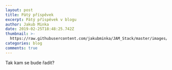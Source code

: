 ```yaml
---
layout: post
title: Pátý příspěvek
excerpt: Pátý příspěvek v blogu
author: Jakub Minka
date: 2019-02-25T18:48:25.742Z
thumbnail: >-
  https://raw.githubusercontent.com/jakubminka/JAM_Stack/master/images/uploads/sky-4026087_1920.jpg
categories: blog
comments: true
---
```


Tak kam se bude řadit?
